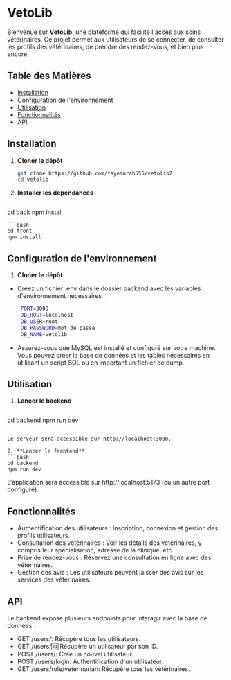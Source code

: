 # **VetoLib**

Bienvenue sur **VetoLib**, une plateforme qui facilite l'accès aux soins vétérinaires. Ce projet permet aux utilisateurs de se connecter, de consulter les profils des vétérinaires, de prendre des rendez-vous, et bien plus encore.

## **Table des Matières**

- [Installation](#installation)
- [Configuration de l'environnement](#configuration-de-lenvironnement)
- [Utilisation](#utilisation)
- [Fonctionnalités](#fonctionnalités)
- [API](#api)

## **Installation**

1. **Cloner le dépôt**

   ```bash
   git clone https://github.com/fayesarah555/vetolib2
   cd vetolib
   ```
2. **Installer les dépendances**

   ```bash
cd back
npm install

   ```
   ```bash
cd front
npm install
   ```

## **Configuration de l'environnement**

1. **Cloner le dépôt**
- Créez un fichier .env dans le dossier backend avec les variables d'environnement nécessaires :

   ```bash
    PORT=3000
    DB_HOST=localhost
    DB_USER=root
    DB_PASSWORD=mot_de_passe
    DB_NAME=vetolib
   ```
- Assurez-vous que MySQL est installé et configuré sur votre machine. Vous pouvez créer la base de données et les tables nécessaires en utilisant un script SQL ou en important un fichier de dump.
   
## **Utilisation**

1. **Lancer le backend**
   ```bash
  cd backend
  npm run dev 
   ```

Le serveur sera accessible sur http://localhost:3000.

2. **Lancer le frontend**
   ```bash
  cd backend
  npm run dev 
   ```
L'application sera accessible sur http://localhost:5173 (ou un autre port configuré).

## **Fonctionnalités**

- Authentification des utilisateurs : Inscription, connexion et gestion des profils utilisateurs.
 - Consultation des vétérinaires : Voir les détails des vétérinaires, y compris leur spécialisation, adresse de la clinique, etc.
- Prise de rendez-vous : Réservez une consultation en ligne avec des vétérinaires.
- Gestion des avis : Les utilisateurs peuvent laisser des avis sur les services des vétérinaires.

## **API**

Le backend expose plusieurs endpoints pour interagir avec la base de données :

- GET /users/: Récupère tous les utilisateurs.
- GET /users/:id: Récupère un utilisateur par son ID.
- POST /users/: Crée un nouvel utilisateur.
- POST /users/login: Authentification d'un utilisateur.
- GET /users/role/veterinarian: Récupère tous les vétérinaires.

